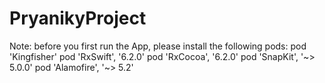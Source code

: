 # PryanikyProject

Note: before you first run the App, please install the following pods:
pod 'Kingfisher'
pod 'RxSwift', '6.2.0'
pod 'RxCocoa', '6.2.0'
pod 'SnapKit', '~> 5.0.0'
pod 'Alamofire', '~> 5.2'
